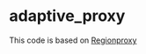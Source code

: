 # adaptive_proxy

This code is based on [Regionproxy]([https://github.com/yandex-research/ddpm-segmentation](https://github.com/YiF-Zhang/RegionProxy)https://github.com/YiF-Zhang/RegionProxy])


